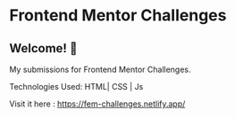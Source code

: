 # Frontend Mentor Challenges

## Welcome! 👋
My submissions for Frontend Mentor Challenges.

Technologies Used: HTML| CSS | Js 

Visit it here : https://fem-challenges.netlify.app/
